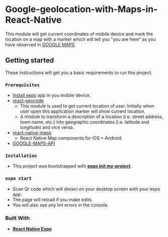 # Google-geolocation-with-Maps-in-React-Native
This module will get current coordinates of mobile device and mark the location on a map with a marker which will tell you "you are here" as you have observed in [GOOGLE MAPS](https://www.google.com/maps).

## Getting started
These instructions will get you a basic requirements to run this project.

### `Prerequisites`
- [Install expo](https://play.google.com/store/apps/details?id=host.exp.exponent&hl=en) app in you moblie device.
- [react-geocode](https://www.npmjs.com/package/react-geocode)
  * This module is used to get current location of user. Initially when user open this application marker will show current location.
  * A module to transform a description of a location (i.e. street address, town name, etc.) into geographic coordinates (i.e. latitude and longitude) and vice versa.
- [react-native-maps](https://www.npmjs.com/package/react-native-maps)
  * React Native Map components for iOS + Android.
- [GOOGLE-MAPS-API](https://developers.google.com/maps/documentation/geolocation/get-api-key)
 
### `Installation`
- This project was bootstrapped with [**expo init my-project**](https://docs.expo.io/versions/v36.0.0/).

### `expo start`
- Scan Qr code which will shown on your desktop screen with your expo app.
- The page will reload if you make edits.
- You will also see any lint errors in the console.

### Built With
- [**React Native Expo**](https://docs.expo.io/versions/latest/)



